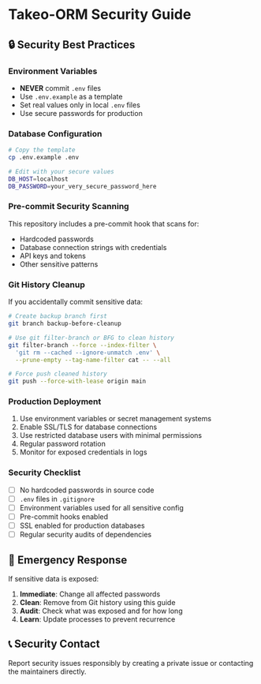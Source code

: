 # Takeo-ORM Security Guide

## 🔒 Security Best Practices

### Environment Variables
- **NEVER** commit `.env` files
- Use `.env.example` as a template 
- Set real values only in local `.env` files
- Use secure passwords for production

### Database Configuration
```bash
# Copy the template
cp .env.example .env

# Edit with your secure values
DB_HOST=localhost
DB_PASSWORD=your_very_secure_password_here
```

### Pre-commit Security Scanning
This repository includes a pre-commit hook that scans for:
- Hardcoded passwords
- Database connection strings with credentials  
- API keys and tokens
- Other sensitive patterns

### Git History Cleanup
If you accidentally commit sensitive data:
```bash
# Create backup branch first
git branch backup-before-cleanup

# Use git filter-branch or BFG to clean history
git filter-branch --force --index-filter \
  'git rm --cached --ignore-unmatch .env' \
  --prune-empty --tag-name-filter cat -- --all

# Force push cleaned history
git push --force-with-lease origin main
```

### Production Deployment
1. Use environment variables or secret management systems
2. Enable SSL/TLS for database connections
3. Use restricted database users with minimal permissions
4. Regular password rotation
5. Monitor for exposed credentials in logs

### Security Checklist
- [ ] No hardcoded passwords in source code
- [ ] `.env` files in `.gitignore`  
- [ ] Environment variables used for all sensitive config
- [ ] Pre-commit hooks enabled
- [ ] SSL enabled for production databases
- [ ] Regular security audits of dependencies

## 🚨 Emergency Response
If sensitive data is exposed:
1. **Immediate**: Change all affected passwords
2. **Clean**: Remove from Git history using this guide
3. **Audit**: Check what was exposed and for how long  
4. **Learn**: Update processes to prevent recurrence

## 📞 Security Contact
Report security issues responsibly by creating a private issue or contacting the maintainers directly.